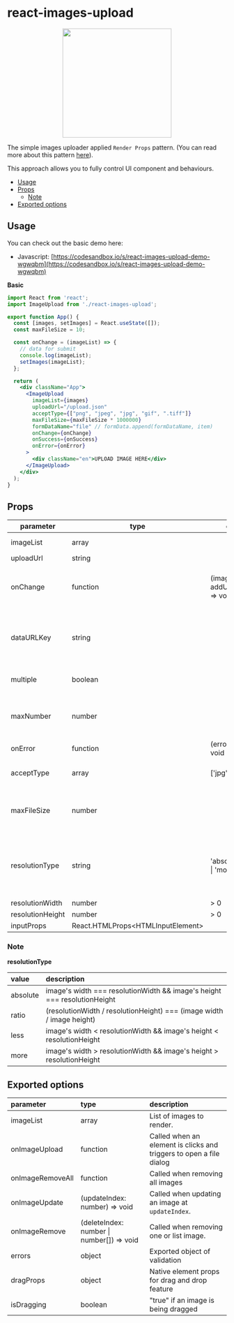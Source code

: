 # react-images-upload

<div align="center">
  <img src="https://user-images.githubusercontent.com/6290720/91559755-9d6e8c00-e973-11ea-9bde-4b60c89f441a.png" width="250" />
</div>

The simple images uploader applied `Render Props` pattern. (You can read more about this pattern [here](https://reactjs.org/docs/render-props.html)).

This approach allows you to fully control UI component and behaviours.

- [Usage](#usage)
- [Props](#props)
  - [Note](#note)
- [Exported options](#exported-options)

## Usage

You can check out the basic demo here:

- Javascript: [https://codesandbox.io/s/react-images-upload-demo-wgwqbm](https://codesandbox.io/s/react-images-upload-demo-wgwqbm)

**Basic**

```jsx
import React from 'react';
import ImageUpload from './react-images-upload';

export function App() {
  const [images, setImages] = React.useState([]);
  const maxFileSize = 10;

  const onChange = (imageList) => {
    // data for submit
    console.log(imageList);
    setImages(imageList);
  };

  return (
    <div className="App">
      <ImageUpload
        imageList={images}
        uploadUrl="/upload.json"
        acceptType={["png", "jpeg", "jpg", "gif", ".tiff"]}
        maxFileSize={maxFileSize * 1000000}
        formDataName="file" // formData.append(formDataName, item)
        onChange={onChange}
        onSuccess={onSuccess}
        onError={onError}
      >
        <div className="en">UPLOAD IMAGE HERE</div>
      </ImageUpload>
    </div>
  );
}
```

## Props

| parameter        | type                                | options                                   | default | description                                                        |
| ---------------- | ----------------------------------- | ----------------------------------------- | ------- | ------------------------------------------------------------------ |
| imageList        | array                               |                                           | []      | List of images                                                     |
| uploadUrl        | string                               |                                           |       | upload url                                                     |
| onChange         | function                            | (imageList, addUpdateIndex) => void       |         | Called when add, update or delete action is called                 |
| dataURLKey       | string                              |                                           | dataURL | Customized field name that base64 of selected image is assigned to |
| multiple         | boolean                             |                                           | false   | Set `true` for multiple chooses                                    |
| maxNumber        | number                              |                                           | 1000    | Number of images user can select if mode = `multiple`              |
| onError          | function                            | (errors, files) => void                   |         | Called when it has errors                                          |
| acceptType       | array                               | ['jpg', 'gif', 'png']                     | []      | The file extension(s) to upload                                    |
| maxFileSize      | number                              |                                           |         | Max image size (Byte) and it is used in validation                 |
| resolutionType   | string                              | 'absolute' \| 'less' \| 'more' \| 'ratio' |         | Using for image validation with provided width & height            |
| resolutionWidth  | number                              | > 0                                       |         |                                                                    |
| resolutionHeight | number                              | > 0                                       |         |                                                                    |
| inputProps       | React.HTMLProps\<HTMLInputElement\> |                                           |         |                                                                    |

### Note

**resolutionType**

| value    | description                                                              |
| :------- | :----------------------------------------------------------------------- |
| absolute | image's width === resolutionWidth && image's height === resolutionHeight |
| ratio    | (resolutionWidth / resolutionHeight) === (image width / image height)    |
| less     | image's width < resolutionWidth && image's height < resolutionHeight     |
| more     | image's width > resolutionWidth && image's height > resolutionHeight     |

## Exported options

| parameter        | type                                      | description                                                         |
| :--------------- | :---------------------------------------- | :------------------------------------------------------------------ |
| imageList        | array                                     | List of images to render.                                           |
| onImageUpload    | function                                  | Called when an element is clicks and triggers to open a file dialog |
| onImageRemoveAll | function                                  | Called when removing all images                                     |
| onImageUpdate    | (updateIndex: number) => void             | Called when updating an image at `updateIndex`.                     |
| onImageRemove    | (deleteIndex: number \| number[]) => void | Called when removing one or list image.                             |
| errors           | object                                    | Exported object of validation                                       |
| dragProps        | object                                    | Native element props for drag and drop feature                      |
| isDragging       | boolean                                   | "true" if an image is being dragged                                 |
